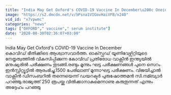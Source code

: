 ```yaml
---
title: "India May Get Oxford's COVID-19 Vaccine In December\u200c Oneindia Malayalam"
image: "https://s2.dmcdn.net/v/SPsna1VIGovHaiVFB/x240"
vid_id: "x7vpwmc"
categories: "news"
tags: ["OXFORD"," vaccine"," serum institute"]
date: "2020-08-30T02:36:07+03:00"
---
```

India May Get Oxford's COVID-19 Vaccine In December  <br>കൊവിഡ് ഭീതിക്കിടെ ആശ്വാസവാര്‍ത്ത. ഓക്സ്ഫഡ് യൂണിവേഴ്സിറ്റിയുടെ നേതൃത്വത്തില്‍ വികസിപ്പിക്കുന്ന കോവിഡ് പ്രതിരോധ വാക്സീന്‍ ഇന്ത്യയില്‍ മനുഷ്യരില്‍ പരീക്ഷണം തുടങ്ങി.രണ്ടും മൂന്നും ഘട്ട പരീക്ഷണങ്ങള്‍ പുനെ സെറം ഇന്‍സ്റ്റിറ്റ്യൂട്ടില്‍ ആരംഭിച്ചു.1500 പേരിലാണ് മൂന്നാഘട്ട പരീക്ഷണം. വിജയിച്ചാല്‍ വാക്സീന്‍ ഡിസംബറില്‍ തന്നെയെന്ന് ഡയറക്ടര്‍ പുരുഷോത്തമന്‍ സി.നമ്ബ്യാര്‍ പറഞ്ഞു.രാജ്യത്ത് 250 രൂപയ്ക്കു വില്‍ക്കാനാകുമെന്നാണു കരുതുന്നത് എന്നും അദ്ദേഹം പറഞ്ഞു

